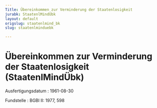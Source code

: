```yaml
---
Title: Übereinkommen zur Verminderung der Staatenlosigkeit
jurabk: StaatenlMindÜbk
layout: default
origslug: staatenlmind_bk
slug: staatenlminduebk

---
```


# Übereinkommen zur Verminderung der Staatenlosigkeit (StaatenlMindÜbk)

Ausfertigungsdatum
:   1961-08-30

Fundstelle
:   BGBl II: 1977, 598

